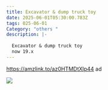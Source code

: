 ```yaml
---
title: Excavator & dump truck toy
date: 2025-06-01T05:30:00.783Z
tags: 025-06-01
Category: "others "
description: |-
  
  Excavator & dump truck toy 
  now 19.x
---
```

https://amzlink.to/az0HTMDtXlp44   ad <!--StartFragment-->

![](https://m.media-amazon.com/images/I/71PjY1WIAxL._AC_SL1500_.jpg)

<!--EndFragment-->